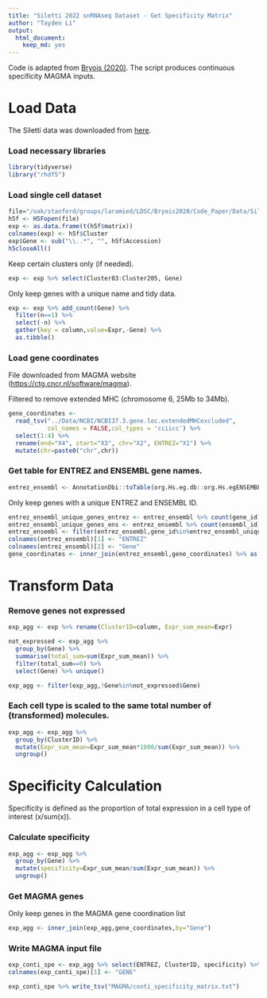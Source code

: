 ```yaml
---
title: "Siletti 2022 snRNAseq Dataset - Get Specificity Matrix"
author: "Tayden Li"
output:
  html_document:
    keep_md: yes
---
```


Code is adapted from [Bryois (2020)](https://github.com/jbryois/scRNA_disease/tree/master).
The script produces continuous specificity MAGMA inputs.

# Load Data

The Siletti data was downloaded from [here](https://github.com/linnarsson-lab/adult-human-brain).

### Load necessary libraries


```r
library(tidyverse)
library("rhdf5")
```

### Load single cell dataset


```r
file="/oak/stanford/groups/laramied/LDSC/Bryois2020/Code_Paper/Data/Siletti/Siletti_L2-cluster-log1p_matrix.h5"
h5f <- H5Fopen(file)
exp <- as.data.frame(t(h5f$matrix))
colnames(exp) <- h5f$Cluster
exp$Gene <- sub("\\..*", "", h5f$Accession)
h5closeAll()
```

Keep certain clusters only (if needed).


```r
exp <- exp %>% select(Cluster83:Cluster205, Gene)
```


Only keep genes with a unique name and tidy data.


```r
exp <- exp %>% add_count(Gene) %>% 
  filter(n==1) %>%
  select(-n) %>%
  gather(key = column,value=Expr,-Gene) %>%
  as.tibble()
```

### Load gene coordinates

File downloaded from MAGMA website (https://ctg.cncr.nl/software/magma).

Filtered to remove extended MHC (chromosome 6, 25Mb to 34Mb).


```r
gene_coordinates <- 
  read_tsv("../Data/NCBI/NCBI37.3.gene.loc.extendedMHCexcluded",
           col_names = FALSE,col_types = 'cciicc') %>%
  select(1:4) %>% 
  rename(end="X4", start="X3", chr="X2", ENTREZ="X1") %>% 
  mutate(chr=paste0("chr",chr))
```


### Get table for ENTREZ and ENSEMBL gene names.


```r
entrez_ensembl <- AnnotationDbi::toTable(org.Hs.eg.db::org.Hs.egENSEMBL)
```

Only keep genes with a unique ENTREZ and ENSEMBL ID.


```r
entrez_ensembl_unique_genes_entrez <- entrez_ensembl %>% count(gene_id) %>% filter(n==1)
entrez_ensembl_unique_genes_ens <- entrez_ensembl %>% count(ensembl_id) %>% filter(n==1)
entrez_ensembl <- filter(entrez_ensembl,gene_id%in%entrez_ensembl_unique_genes_entrez$gene_id & ensembl_id %in% entrez_ensembl_unique_genes_ens$ensembl_id)
colnames(entrez_ensembl)[1] <- "ENTREZ"
colnames(entrez_ensembl)[2] <- "Gene"
gene_coordinates <- inner_join(entrez_ensembl,gene_coordinates) %>% as.tibble()
```


# Transform Data

### Remove genes not expressed


```r
exp_agg <- exp %>% rename(ClusterID=column, Expr_sum_mean=Expr)

not_expressed <- exp_agg %>% 
  group_by(Gene) %>% 
  summarise(total_sum=sum(Expr_sum_mean)) %>% 
  filter(total_sum==0) %>% 
  select(Gene) %>% unique() 

exp_agg <- filter(exp_agg,!Gene%in%not_expressed$Gene)
```

### Each cell type is scaled to the same total number of (transformed) molecules. 


```r
exp_agg <- exp_agg %>% 
  group_by(ClusterID) %>% 
  mutate(Expr_sum_mean=Expr_sum_mean*1000/sum(Expr_sum_mean)) %>% 
  ungroup()
```


# Specificity Calculation

Specificity is defined as the proportion of total expression in a cell type of interest (x/sum(x)).

### Calculate specificity


```r
exp_agg <- exp_agg %>% 
  group_by(Gene) %>% 
  mutate(specificity=Expr_sum_mean/sum(Expr_sum_mean)) %>% 
  ungroup()
```

### Get MAGMA genes

Only keep genes in the MAGMA gene coordination list


```r
exp_agg <- inner_join(exp_agg,gene_coordinates,by="Gene")
```

### Write MAGMA input file


```r
exp_conti_spe <- exp_agg %>% select(ENTREZ, ClusterID, specificity) %>% spread(ClusterID, specificity)
colnames(exp_conti_spe)[1] <- "GENE"

exp_conti_spe %>% write_tsv("MAGMA/conti_specificity_matrix.txt")
```
